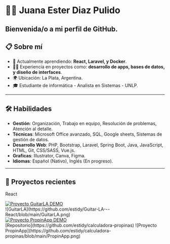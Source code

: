 # 🧑‍💻 Juana Ester Diaz Pulido


Bienvenida/o a mi perfil de GitHub. 
---

## 📋 Sobre mí

- 🌱 Actualmente aprendiendo: **React, Laravel, y Docker**.  
- 👩‍🏭 Experiencia en proyectos como: **desarrollo de apps, bases de datos, y diseño de interfaces**.  
- 🌍 Ubicación: La Plata, Argentina.  
- 🎓 Estudiante de informática - Analista en Sistemas - UNLP.  

---

## 🛠️ Habilidades

- **Gestión**: Organización, Trabajo en equipo, Resolución de problemas, Atención al detalle.
- **Técnicas**: Microsoft Office avanzado, SQL, Google sheets, Sistemas de gestión de datos.
- **Desarrollo Web**: PHP, Bootstrap, Laravel, Spring Boot, Java, JavaScript, HTML, Git, CSS/SASS, Vue.js.
- **Graficas**: Illustrator, Canva, Figma.
- **Idiomas**: Español (Nativo), Inglés (En progreso). 

---
## 🚀 Proyectos recientes

React
<div>
  <a href="http://shopguitar-la.netlify.app/">
    <img src="https://img.shields.io/badge/Proyecto_GuitarLA-DEMO-blue?style=for-the-badge&logo=netlify" alt="Proyecto GuitarLA DEMO">
  </a>
</div>
![GuitarLA](https://github.com/estidy/Guitar-LA---React/blob/main/GuitarLA.png)

<div>
  <a href="propinapp.netlify.app">
    <img src="https://img.shields.io/badge/Proyecto_PropinApp-DEMO-blue?style=for-the-badge&logo=netlify" alt="Proyecto PropinApp DEMO">
  </a>
</div>
[Repositorio](https://github.com/estidy/calculadora-propinas)
![Proyecto PropinApp](https://github.com/estidy/calculadora-propinas/blob/main/PropinApp.png)

<!--
**estidy/Estidy** is a ✨ _special_ ✨ repository because its `README.md` (this file) appears on your GitHub profile.

Here are some ideas to get you started:

- 🔭 I’m currently working on ...
- 🌱 I’m currently learning ...
- 👯 I’m looking to collaborate on ...
- 🤔 I’m looking for help with ...
- 💬 Ask me about ...
- 📫 How to reach me: ...
- 😄 Pronouns: ...
- ⚡ Fun fact: ...
-->
